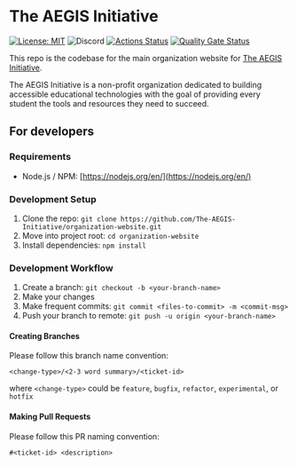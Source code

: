 # The AEGIS Initiative
[![License: MIT](https://img.shields.io/badge/License-MIT-yellow.svg)](https://opensource.org/licenses/MIT)
![Discord](https://img.shields.io/discord/700225957314691083?label=Discord)
[![Actions Status](https://github.com/The-AEGIS-Initiative/organization-website/workflows/deploy_s3/badge.svg)](https://github.com/The-AEGIS-Initiative/organization-website/actions)
[![Quality Gate Status](https://sonarcloud.io/api/project_badges/measure?project=The-AEGIS-Initiative_organization-website&metric=alert_status)](https://sonarcloud.io/dashboard?id=The-AEGIS-Initiative_organization-website)

This repo is the codebase for the main organization website for [The AEGIS Initiative](https://www.aegisinitiative.io).

The AEGIS Initiative is a non-profit organization dedicated to building accessible educational technologies with the goal of providing every student the tools and resources they need to succeed. 

## For developers

### Requirements
- Node.js / NPM: [https://nodejs.org/en/](https://nodejs.org/en/)

### Development Setup
1. Clone the repo: `git clone https://github.com/The-AEGIS-Initiative/organization-website.git`
2. Move into project root: `cd organization-website`
3. Install dependencies: `npm install`

### Development Workflow
1. Create a branch: `git checkout -b <your-branch-name>`
2. Make your changes
3. Make frequent commits: `git commit <files-to-commit> -m <commit-msg>`
3. Push your branch to remote: `git push -u origin <your-branch-name>`

#### Creating Branches
Please follow this branch name convention:
```
<change-type>/<2-3 word summary>/<ticket-id>
```
where `<change-type>` could be `feature`, `bugfix`, `refactor`, `experimental`, or `hotfix`

#### Making Pull Requests
Please follow this PR naming convention:
```
#<ticket-id> <description>
```

